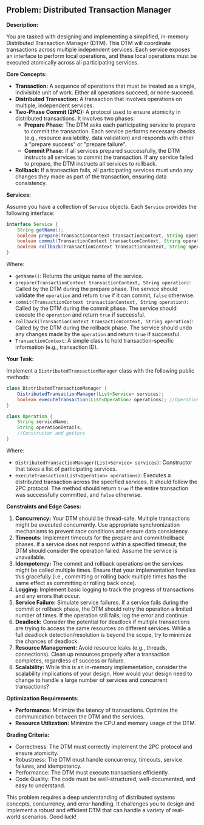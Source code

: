 ## Problem: Distributed Transaction Manager

**Description:**

You are tasked with designing and implementing a simplified, in-memory Distributed Transaction Manager (DTM). This DTM will coordinate transactions across multiple independent services.  Each service exposes an interface to perform local operations, and these local operations must be executed atomically across all participating services.

**Core Concepts:**

*   **Transaction:** A sequence of operations that must be treated as a single, indivisible unit of work. Either all operations succeed, or none succeed.
*   **Distributed Transaction:** A transaction that involves operations on multiple, independent services.
*   **Two-Phase Commit (2PC):** A protocol used to ensure atomicity in distributed transactions. It involves two phases:
    *   **Prepare Phase:** The DTM asks each participating service to prepare to commit the transaction. Each service performs necessary checks (e.g., resource availability, data validation) and responds with either a "prepare success" or "prepare failure".
    *   **Commit Phase:** If all services prepared successfully, the DTM instructs all services to commit the transaction. If any service failed to prepare, the DTM instructs all services to rollback.
*   **Rollback:** If a transaction fails, all participating services must undo any changes they made as part of the transaction, ensuring data consistency.

**Services:**

Assume you have a collection of `Service` objects. Each `Service` provides the following interface:

```java
interface Service {
    String getName();
    boolean prepare(TransactionContext transactionContext, String operation);
    boolean commit(TransactionContext transactionContext, String operation);
    boolean rollback(TransactionContext transactionContext, String operation);
}
```

Where:

*   `getName()`: Returns the unique name of the service.
*   `prepare(TransactionContext transactionContext, String operation)`:  Called by the DTM during the prepare phase. The service should validate the `operation` and return `true` if it can commit, `false` otherwise.
*   `commit(TransactionContext transactionContext, String operation)`:  Called by the DTM during the commit phase. The service should execute the `operation` and return `true` if successful.
*   `rollback(TransactionContext transactionContext, String operation)`: Called by the DTM during the rollback phase. The service should undo any changes made by the `operation` and return `true` if successful.
*   `TransactionContext`: A simple class to hold transaction-specific information (e.g., transaction ID).

**Your Task:**

Implement a `DistributedTransactionManager` class with the following public methods:

```java
class DistributedTransactionManager {
    DistributedTransactionManager(List<Service> services);
    boolean executeTransaction(List<Operation> operations); //Operations that need to be performed atomically across all services.
}

class Operation {
    String serviceName;
    String operationDetails;
    //Constructor and getters
}
```

Where:

*   `DistributedTransactionManager(List<Service> services)`: Constructor that takes a list of participating services.
*   `executeTransaction(List<Operation> operations)`: Executes a distributed transaction across the specified services. It should follow the 2PC protocol. The method should return `true` if the entire transaction was successfully committed, and `false` otherwise.

**Constraints and Edge Cases:**

1.  **Concurrency:** Your DTM should be thread-safe.  Multiple transactions might be executed concurrently.  Use appropriate synchronization mechanisms to prevent race conditions and ensure data consistency.
2.  **Timeouts:**  Implement timeouts for the prepare and commit/rollback phases. If a service does not respond within a specified timeout, the DTM should consider the operation failed. Assume the service is unavailable.
3.  **Idempotency:** The commit and rollback operations on the services might be called multiple times. Ensure that your implementation handles this gracefully (i.e., committing or rolling back multiple times has the same effect as committing or rolling back once).
4.  **Logging:** Implement basic logging to track the progress of transactions and any errors that occur.
5.  **Service Failure:**  Simulate service failures. If a service fails during the commit or rollback phase, the DTM should retry the operation a limited number of times.  If the operation still fails, log the error and continue.
6.  **Deadlock:** Consider the potential for deadlock if multiple transactions are trying to access the same resources on different services. While a full deadlock detection/resolution is beyond the scope, try to minimize the chances of deadlock.
7.  **Resource Management:**  Avoid resource leaks (e.g., threads, connections).  Clean up resources properly after a transaction completes, regardless of success or failure.
8.  **Scalability:**  While this is an in-memory implementation, consider the scalability implications of your design.  How would your design need to change to handle a large number of services and concurrent transactions?

**Optimization Requirements:**

*   **Performance:** Minimize the latency of transactions.  Optimize the communication between the DTM and the services.
*   **Resource Utilization:** Minimize the CPU and memory usage of the DTM.

**Grading Criteria:**

*   Correctness: The DTM must correctly implement the 2PC protocol and ensure atomicity.
*   Robustness: The DTM must handle concurrency, timeouts, service failures, and idempotency.
*   Performance: The DTM must execute transactions efficiently.
*   Code Quality: The code must be well-structured, well-documented, and easy to understand.

This problem requires a deep understanding of distributed systems concepts, concurrency, and error handling. It challenges you to design and implement a robust and efficient DTM that can handle a variety of real-world scenarios. Good luck!
